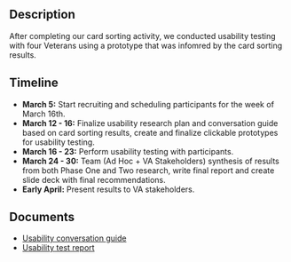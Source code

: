 ## Description

After completing our card sorting activity, we conducted usability testing with four Veterans using a prototype that was infomred by the card sorting results.  

## Timeline
- **March 5:** Start recruiting and scheduling participants for the week of March 16th.
- **March 12 - 16:** Finalize usability research plan and conversation guide based on card sorting results, create and finalize clickable prototypes for usability testing.
- **March 16 - 23:** Perform usability testing with participants.
- **March 24 - 30:** Team (Ad Hoc + VA Stakeholders) synthesis of results from both Phase One and Two research, write final report and create slide deck with final recommendations.
- **Early April:** Present results to VA stakeholders.

## Documents
- [Usability conversation guide](VA%20Mobile%20App%20Discovery_%20Usability%20test%20conversation%20guide.pdf)
- [Usability test report](VA%20Mobile%20App%20Discovery_%20Usability%20test%20report.pdf)
